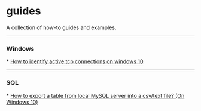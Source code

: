 # guides
A collection of how-to guides and examples.

<hr>
<h3>Windows</h3>
* <a href="https://github.com/ip-repo/guides/blob/main/how-to-identify-active-tcp-connections/how-to-identify-active-tcp-connections.md">How to identify active tcp connections on windows 10 </a>
<hr>
<h3>SQL</h3>
* <a href="https://github.com/ip-repo/guides/blob/main/export-sql-table-from-local-windows-server/export-sql-table-from-local-windows-server.md">How to export a table from local MySQL server into a csv/text file? (On Windows 10)</a>

